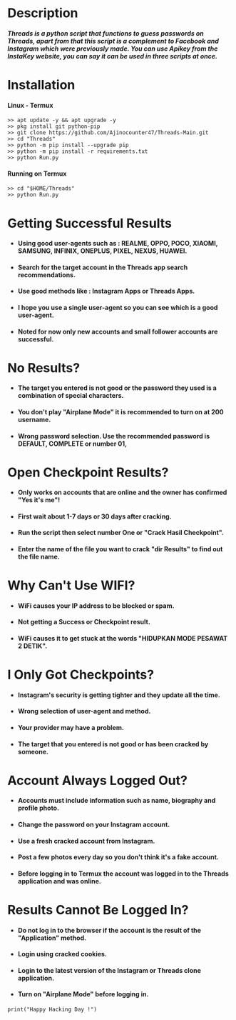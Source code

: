 # Description
##### Threads is a python script that functions to guess passwords on Threads, apart from that this script is a complement to Facebook and Instagram which were previously made. You can use Apikey from the InstaKey website, you can say it can be used in three scripts at once.


# Installation
#### Linux - Termux
```
>> apt update -y && apt upgrade -y
>> pkg install git python-pip 
>> git clone https://github.com/Ajinocounter47/Threads-Main.git
>> cd "Threads"
>> python -m pip install --upgrade pip
>> python -m pip install -r requirements.txt
>> python Run.py
``` 
#### Running on Termux
```
>> cd "$HOME/Threads"
>> python Run.py
```
# Getting Successful Results
- #### Using good user-agents such as : REALME, OPPO, POCO, XIAOMI, SAMSUNG, INFINIX, ONEPLUS, PIXEL, NEXUS, HUAWEI.
- #### Search for the target account in the Threads app search recommendations.
- #### Use good methods like : Instagram Apps or Threads Apps.
- #### I hope you use a single user-agent so you can see which is a good user-agent.
- #### Noted for now only new accounts and small follower accounts are successful.
# No Results?
- #### The target you entered is not good or the password they used is a combination of special characters.
- #### You don't play "Airplane Mode" it is recommended to turn on at 200 username.
- #### Wrong password selection. Use the recommended password is DEFAULT, COMPLETE or number 01, 
# Open Checkpoint Results?
- #### Only works on accounts that are online and the owner has confirmed "Yes it's me"!
- #### First wait about 1-7 days or 30 days after cracking.
- #### Run the script then select number One or "Crack Hasil Checkpoint".
- #### Enter the name of the file you want to crack "dir Results" to find out the file name.
# Why Can't Use WIFI?
- #### WiFi causes your IP address to be blocked or spam.
- #### Not getting a Success or Checkpoint result.
- #### WiFi causes it to get stuck at the words "HIDUPKAN MODE PESAWAT 2 DETIK".
# I Only Got Checkpoints?
- #### Instagram's security is getting tighter and they update all the time.
- #### Wrong selection of user-agent and method.
- #### Your provider may have a problem.
- #### The target that you entered is not good or has been cracked by someone.
# Account Always Logged Out?
- #### Accounts must include information such as name, biography and profile photo.
- #### Change the password on your Instagram account.
- #### Use a fresh cracked account from Instagram.
- #### Post a few photos every day so you don't think it's a fake account.
- #### Before logging in to Termux the account was logged in to the Threads application and was online.
# Results Cannot Be Logged In?
- #### Do not log in to the browser if the account is the result of the "Application" method.
- #### Login using cracked cookies.
- #### Login to the latest version of the Instagram or Threads clone application.
- #### Turn on "Airplane Mode" before logging in.
```
print("Happy Hacking Day !")
```
